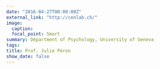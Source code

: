 ```yaml
---
date: "2016-04-27T00:00:00Z"
external_link: "http://cenlab.ch/"
image:
  caption: 
  focal_point: Smart
summary: Department of Psychology, University of Geneva
tags:
title: Prof. Julie Péron
show_date: false
---
```

